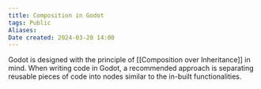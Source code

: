 ```yaml
---
title: Composition in Godot
tags: Public 
Aliases:
Date created: 2024-03-20 14:00
---
```


 Godot is designed with the principle of [[Composition over Inheritance]] in mind. When writing code in Godot, a recommended approach is separating reusable pieces of code into nodes similar to the in-built functionalities. 